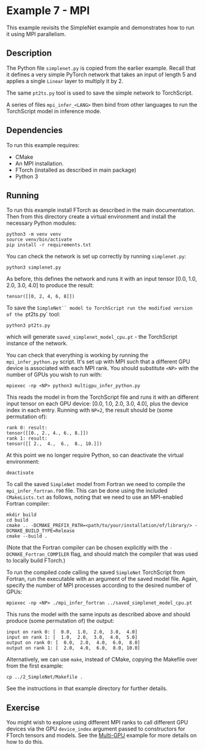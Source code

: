 # Example 7 - MPI

This example revisits the SimpleNet example and demonstrates how to run it using
MPI parallelism.


## Description

The Python file `simplenet.py` is copied from the earlier example. Recall that
it defines a very simple PyTorch network that takes an input of length 5 and
applies a single `Linear` layer to multiply it by 2.

The same `pt2ts.py` tool is used to save the simple network to TorchScript.

A series of files `mpi_infer_<LANG>` then bind from other languages to run the
TorchScript model in inference mode.

## Dependencies

To run this example requires:

- CMake
- An MPI installation.
- FTorch (installed as described in main package)
- Python 3

## Running

To run this example install FTorch as described in the main documentation. Then
from this directory create a virtual environment and install the necessary
Python modules:
```
python3 -m venv venv
source venv/bin/activate
pip install -r requirements.txt
```

You can check the network is set up correctly by running `simplenet.py`:
```
python3 simplenet.py
```
As before, this defines the network and runs it with an input tensor
[0.0, 1.0, 2.0, 3.0, 4.0] to produce the result:
```
tensor([[0, 2, 4, 6, 8]])
```

To save the `SimpleNet`` model to TorchScript run the modified version of the
`pt2ts.py` tool:
```
python3 pt2ts.py
```
which will generate `saved_simplenet_model_cpu.pt` - the TorchScript instance
of the network.

You can check that everything is working by running the `mpi_infer_python.py`
script. It's set up with MPI such that a different GPU device is associated
with each MPI rank. You should substitute `<NP>` with the number of GPUs you
wish to run with:
```
mpiexec -np <NP> python3 multigpu_infer_python.py
```
This reads the model in from the TorchScript file and runs it with an different
input tensor on each GPU device: [0.0, 1.0, 2.0, 3.0, 4.0], plus the device
index in each entry. Running with `NP=2`, the result should be (some
permutation of):
```
rank 0: result:
tensor([[0., 2., 4., 6., 8.]])
rank 1: result:
tensor([[ 2.,  4.,  6.,  8., 10.]])
```

At this point we no longer require Python, so can deactivate the virtual
environment:
```
deactivate
```

To call the saved `SimpleNet` model from Fortran we need to compile the
`mpi_infer_fortran.f90` file. This can be done using the included
`CMakeLists.txt` as follows, noting that we need to use an MPI-enabled Fortran
compiler:
```
mkdir build
cd build
cmake .. -DCMAKE_PREFIX_PATH=<path/to/your/installation/of/library/> -DCMAKE_BUILD_TYPE=Release
cmake --build .
```

(Note that the Fortran compiler can be chosen explicitly with the
`-DCMAKE_Fortran_COMPILER` flag, and should match the compiler that was used to
locally build FTorch.)

To run the compiled code calling the saved `SimpleNet` TorchScript from Fortran,
run the executable with an argument of the saved model file. Again, specify the
number of MPI processes according to the desired number of GPUs:
```
mpiexec -np <NP> ./mpi_infer_fortran ../saved_simplenet_model_cpu.pt
```

This runs the model with the same inputs as described above and should produce (some
permutation of) the output:
```
input on rank 0: [  0.0,  1.0,  2.0,  3.0,  4.0]
input on rank 1: [  1.0,  2.0,  3.0,  4.0,  5.0]
output on rank 0: [  0.0,  2.0,  4.0,  6.0,  8.0]
output on rank 1: [  2.0,  4.0,  6.0,  8.0, 10.0]
```

Alternatively, we can use `make`, instead of CMake, copying the Makefile over from the
first example:
```
cp ../2_SimpleNet/Makefile .
```
See the instructions in that example directory for further details.

## Exercise

You might wish to explore using different MPI ranks to call different GPU
devices via the GPU `device_index` argument passed to constructors for FTorch
tensors and models. See the
[Multi-GPU](https://github.com/Cambridge-ICCS/FTorch/tree/main/examples/6_MultiGPU)
example for more details on how to do this.
